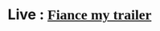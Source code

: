<!DOCTYPE html>
<html lang="en">
<head>
    <link href="https://fonts.googleapis.com/css2?family=Cookie&display=swap" rel="stylesheet">
</head>
<body>
    <h1 style="text-align: center;"> Live : <a href="https://sabujhasansarker.github.io/Fiance-my-trailer/" target="_blank"  style="font-family: 'Cookie', cursive;">Fiance my trailer</h1></a>
</body>
</html>
